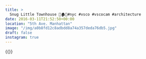 ```yaml
---
title: >
  Snug Little Townhouse 🏢🏚🏢#nyc #vsco #vscocam #architecture
date: 2016-03-11T21:52:50+00:00
location: "5th Ave. Manhattan"
image: "/img/a0b8fd12c8adbdd8a74a357deda76db5.jpg"
draft: false
instagram: true
---
```


{{<photo src="/img/a0b8fd12c8adbdd8a74a357deda76db5.jpg">}}
